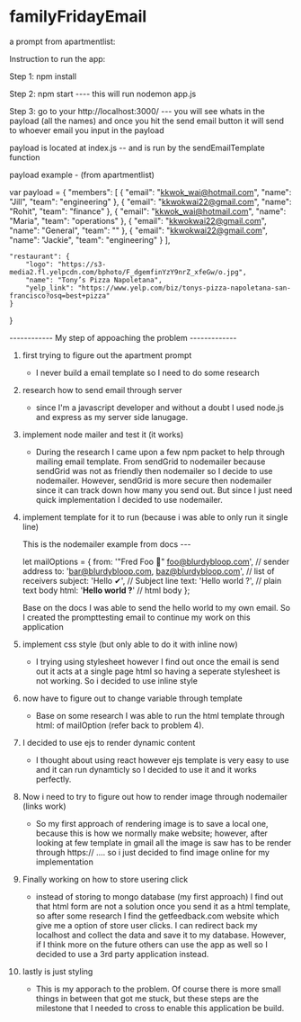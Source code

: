 # familyFridayEmail

a prompt from apartmentlist:  

Instruction to run the app: 

Step 1: npm install

Step 2: npm start ---- this will run nodemon app.js

Step 3: go to your http://localhost:3000/ --- you will see whats in the payload (all the names) and once you hit the send email button it will send to whoever email you input in the payload 

payload is located at index.js -- and is run by the sendEmailTemplate function 

payload example - (from apartmentlist) 

var payload = {
    "members": [
        {
            "email": "kkwok_wai@hotmail.com",
            "name": "Jill",
            "team": "engineering"
        },
        {
            "email": "kkwokwai22@gmail.com",
            "name": "Rohit",
            "team": "finance"
        },
        {
            "email": "kkwok_wai@hotmail.com",
            "name": "Maria",
            "team": "operations"
        },
        {
            "email": "kkwokwai22@gmail.com",
            "name": "General",
            "team": ""
        },
        {
            "email": "kkwokwai22@gmail.com",
            "name": "Jackie",
            "team": "engineering"
        }
    ],

    "restaurant": {
        "logo": "https://s3-media2.fl.yelpcdn.com/bphoto/F_dgemfinYzY9nrZ_xfeGw/o.jpg",
        "name": "Tony’s Pizza Napoletana",
        "yelp_link": "https://www.yelp.com/biz/tonys-pizza-napoletana-san-francisco?osq=best+pizza"
    }
}

------------ My step of appoaching the problem -------------
 
1. first trying to figure out the apartment prompt 

	- I never build a email template so I need to do some research 

2. research how to send email through server 

	- since I'm a javascript developer and without a doubt I used node.js and express as my server side lanugage. 

3. implement node mailer and test it (it works) 

	- During the research I came upon a few npm packet to help through mailing email template. From sendGrid to nodemailer because sendGrid was not as friendly then nodemailer so I decide to use nodemailer. However, sendGrid is more secure then nodemailer since it can track down how many you send out. But since I just need quick implementation I decided to use nodemailer.

4. implement template for it to run (because i was able to only run it single line) 

	This is the nodemailer example from docs --- 
	
	let mailOptions = {
    	from: '"Fred Foo 👻" <foo@blurdybloop.com>', // sender address
    	to: 'bar@blurdybloop.com, baz@blurdybloop.com', // list of receivers
    	subject: 'Hello ✔', // Subject line
    	text: 'Hello world ?', // plain text body
    	html: '<b>Hello world ?</b>' // html body
	};
	
	Base on the docs I was able to send the hello world to my own email. So I created the prompttesting email to continue my work on this application

5. implement css style (but only able to do it with inline now) 

	- I trying using stylesheet however I find out once the email is send out it acts at a single page html so having a seperate stylesheet is not working. So i decided to use inline style

6. now have to figure out to change variable through template 

	- Base on some research I was able to run the html template through html: of mailOption (refer back to problem 4). 


7. I decided to use ejs to render dynamic content 

	- I thought about using react however ejs template is very easy to use and it can run dynamticly so I decided to use it and it works perfectly. 


8. Now i need to try to figure out how to render image through nodemailer (links work) 
	
	- So my first approach of rendering image is to save a local one, because this is how we normally make website; however, after looking at few template in gmail all the image is saw has to be render through https:// .... so i just decided to find image online for my implementation 

9. Finally working on how to store usering click

	- instead of storing to mongo database (my first approach) I find out that html form are not a solution once you send it as a html template, so after some research I find the getfeedback.com website which give me a option of store user clicks. I can redirect back my localhost and collect the data and save it to my database. However, if I think more on the future others can use the app as well so I decided to use a 3rd party application instead. 

10. lastly is just styling 

	- This is my apporach to the problem. Of course there is more small things in between that got me stuck, but these steps are the milestone that I needed to cross to enable this application be build.
